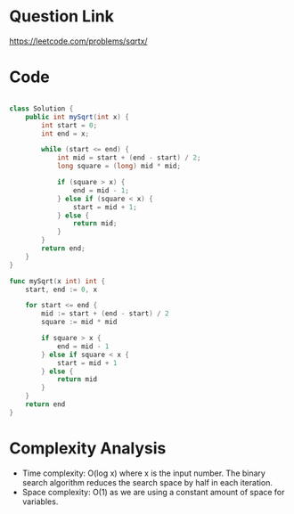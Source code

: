 # Question Link
https://leetcode.com/problems/sqrtx/

# Code

```java

class Solution {
    public int mySqrt(int x) {
        int start = 0;
        int end = x;

        while (start <= end) {
            int mid = start + (end - start) / 2;
            long square = (long) mid * mid; 

            if (square > x) {
                end = mid - 1;
            } else if (square < x) {
                start = mid + 1;
            } else {
                return mid;
            }
        }
        return end; 
    }
}

```

```go
func mySqrt(x int) int {
    start, end := 0, x

    for start <= end {
        mid := start + (end - start) / 2
        square := mid * mid

        if square > x {
            end = mid - 1
        } else if square < x {
            start = mid + 1
        } else {
            return mid
        }
    }
    return end 
}
```

# Complexity Analysis
- Time complexity: O(log x) where x is the input number. The binary search algorithm reduces the search space by half in each iteration.
- Space complexity: O(1) as we are using a constant amount of space for variables.
